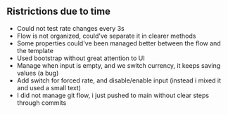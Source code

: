 ## Ristrictions due to time
- Could not test rate changes every 3s 
- Flow is not organized, could've separate it in clearer methods
- Some properties could've been managed better between the flow and the template
- Used bootstrap without great attention to UI
- Manage when input is empty, and we switch currency, it keeps saving values (a bug)
- Add switch for forced rate, and disable/enable input (instead i mixed it and used a small text)
- I did not manage git flow, i just pushed to main without clear steps through commits